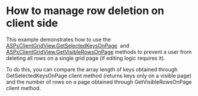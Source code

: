 # How to manage row deletion on client side


<p>This example demonstrates how to use the <a href="https://documentation.devexpress.com/#AspNet/DevExpressWebScriptsASPxClientGridView_GetSelectedKeysOnPagetopic">ASPxClientGridView.GetSelectedKeysOnPage</a>  and <a href="https://documentation.devexpress.com/#AspNet/DevExpressWebScriptsASPxClientGridView_GetVisibleRowsOnPagetopic">ASPxClientGridView.GetVisibleRowsOnPage</a> methods to prevent a user from deleting all rows on a single grid page (if editing logic requires it).</p>
<p>To do this, you can compare the array length of keys obtained through GetSelectedKeysOnPage client method (returns keys only on a visible page) and the number of rows on a page obtained through GetVisibleRowsOnPage client method.</p>

<br/>


